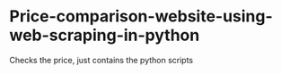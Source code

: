 # Price-comparison-website-using-web-scraping-in-python


Checks the price, just contains the python scripts
